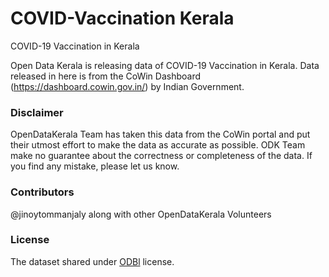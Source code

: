 # COVID-Vaccination Kerala
COVID-19 Vaccination in Kerala

Open Data Kerala is releasing data of COVID-19 Vaccination in Kerala. Data released in here is from the CoWin Dashboard (https://dashboard.cowin.gov.in/) by Indian Government.

### Disclaimer 
OpenDataKerala Team has taken this data from the CoWin portal and put their utmost effort to make the data as accurate as possible. ODK Team make no guarantee about the correctness or completeness of the data. If you find any mistake, please let us know.

### Contributors
@jinoytommanjaly along with other OpenDataKerala Volunteers

### License
The dataset shared under [ODBl](http://opendatacommons.org/licenses/odbl/) license.
